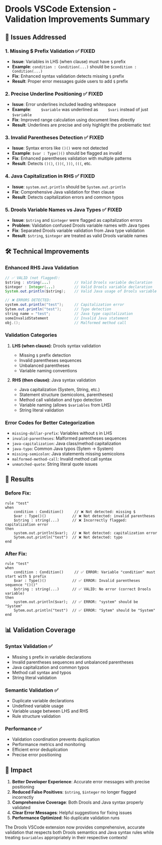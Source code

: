 # Drools VSCode Extension - Validation Improvements Summary

## 🎯 Issues Addressed

### 1. **Missing $ Prefix Validation** ✅ FIXED
- **Issue**: Variables in LHS (when clause) must have `$` prefix
- **Example**: `condition : Condition(...)` should be `$condition : Condition(...)`
- **Fix**: Enhanced syntax validation detects missing `$` prefix
- **Result**: Proper error messages guide users to add `$` prefix

### 2. **Precise Underline Positioning** ✅ FIXED  
- **Issue**: Error underlines included leading whitespace
- **Example**: `    $variable` was underlined as `    $vari` instead of just `$variable`
- **Fix**: Improved range calculation using document lines directly
- **Result**: Underlines are precise and only highlight the problematic text

### 3. **Invalid Parentheses Detection** ✅ FIXED
- **Issue**: Syntax errors like `()()` were not detected
- **Example**: `$var : Type()()` should be flagged as invalid
- **Fix**: Enhanced parentheses validation with multiple patterns
- **Result**: Detects `()()`, `())(`, `)))`, `(((`, etc.

### 4. **Java Capitalization in RHS** ✅ FIXED
- **Issue**: `system.out.println` should be `System.out.println`
- **Fix**: Comprehensive Java validation for then clause
- **Result**: Detects capitalization errors and common typos

### 5. **Drools Variable Names vs Java Types** ✅ FIXED
- **Issue**: `$string` and `$integer` were flagged as capitalization errors
- **Problem**: Validation confused Drools variable names with Java types
- **Fix**: Separated Drools variable validation from Java type validation
- **Result**: `$string`, `$integer` are treated as valid Drools variable names

## 🛠️ Technical Improvements

### Enhanced RHS Java Validation
```java
// ✅ VALID (not flagged):
$string : string(...)           // Valid Drools variable declaration
$integer : Integer(...)         // Valid Drools variable declaration  
System.out.println($string);    // Valid Java usage of Drools variable

// ❌ ERRORS DETECTED:
system.out.println("test");     // Capitalization error
Sytem.out.println("test");      // Typo detection
string name = "test";           // Java type capitalization
someInvalidStatement            // Invalid Java statement
obj.();                         // Malformed method call
```

### Validation Categories
1. **LHS (when clause)**: Drools syntax validation
   - Missing `$` prefix detection
   - Invalid parentheses sequences
   - Unbalanced parentheses
   - Variable naming conventions

2. **RHS (then clause)**: Java syntax validation  
   - Java capitalization (System, String, etc.)
   - Statement structure (semicolons, parentheses)
   - Method call validation and typo detection
   - Variable naming (allows `$variables` from LHS)
   - String literal validation

### Error Codes for Better Categorization
- `missing-dollar-prefix`: Variables without `$` in LHS
- `invalid-parentheses`: Malformed parentheses sequences
- `java-capitalization`: Java class/method capitalization
- `java-typo`: Common Java typos (Sytem → System)
- `missing-semicolon`: Java statements missing semicolons
- `malformed-method-call`: Invalid method call syntax
- `unmatched-quote`: String literal quote issues

## 🎉 Results

### Before Fix:
```drools
rule "test"
when
    condition : Condition()     // ❌ Not detected: missing $
    $var : Type()()            // ❌ Not detected: invalid parentheses
    $string : string(...)      // ❌ Incorrectly flagged: capitalization error
then
    system.out.println($var);  // ❌ Not detected: capitalization error
    Sytem.out.println("test")  // ❌ Not detected: typo
end
```

### After Fix:
```drools
rule "test"
when
    condition : Condition()     // ✅ ERROR: Variable "condition" must start with $ prefix
    $var : Type()()            // ✅ ERROR: Invalid parentheses sequence "()()"
    $string : string(...)      // ✅ VALID: No error (correct Drools variable)
then
    system.out.println($var);  // ✅ ERROR: "system" should be "System"
    Sytem.out.println("test")  // ✅ ERROR: "Sytem" should be "System"
end
```

## 📊 Validation Coverage

### Syntax Validation ✅
- Missing `$` prefix in variable declarations
- Invalid parentheses sequences and unbalanced parentheses
- Java capitalization and common typos
- Method call syntax and typos
- String literal validation

### Semantic Validation ✅
- Duplicate variable declarations
- Undefined variable usage
- Variable usage between LHS and RHS
- Rule structure validation

### Performance ✅
- Validation coordination prevents duplication
- Performance metrics and monitoring
- Efficient error deduplication
- Precise error positioning

## 🚀 Impact

1. **Better Developer Experience**: Accurate error messages with precise positioning
2. **Reduced False Positives**: `$string`, `$integer` no longer flagged incorrectly
3. **Comprehensive Coverage**: Both Drools and Java syntax properly validated
4. **Clear Error Messages**: Helpful suggestions for fixing issues
5. **Performance Optimized**: No duplicate validation runs

The Drools VSCode extension now provides comprehensive, accurate validation that respects both Drools semantics and Java syntax rules while treating `$variables` appropriately in their respective contexts!
